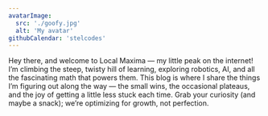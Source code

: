 ```yaml
---
avatarImage:
  src: './goofy.jpg'
  alt: 'My avatar'
githubCalendar: 'stelcodes'
---
```


Hey there, and welcome to Local Maxima — my little peak on the internet! I’m climbing the steep, twisty hill of learning, exploring robotics, AI, and all the fascinating math that powers them. This blog is where I share the things I’m figuring out along the way — the small wins, the occasional plateaus, and the joy of getting a little less stuck each time. Grab your curiosity (and maybe a snack); we’re optimizing for growth, not perfection.
